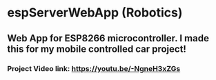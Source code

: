 # espServerWebApp (Robotics)
## Web App for ESP8266 microcontroller. I made this for my mobile controlled car project!
### Project Video link: https://youtu.be/-NgneH3xZGs
